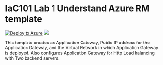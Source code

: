 # IaC101 Lab 1 Understand Azure RM template

[![Deploy to Azure](http://azuredeploy.net/deploybutton.png)](https://portal.azure.com/#create/Microsoft.Template/uri/https://github.com/AjeetChouksey/IaCLab/blob/master/IaC101_1/azuredeploy.json)
<a href="http://armviz.io/#/?load=https://github.com/AjeetChouksey/IaCLab/blob/master/IaC101_1/azuredeploy.json" target="_blank">
    <img src="http://armviz.io/visualizebutton.png"/>
</a>

This template creates an Application Gateway, Public IP address for the Application Gateway, and the Virtual Network in which Application Gateway is deployed. Also configures Application Gateway for Http Load balancing with Two backend servers.
